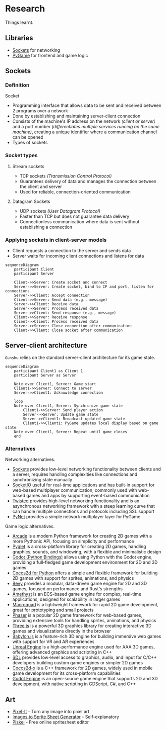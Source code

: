 # Research

Things learnt.

## Libraries

* [Sockets](https://docs.python.org/3/library/socket.html) for networking
* [PyGame](https://www.pygame.org/news) for frontend and game logic

## Sockets

### Definition

Socket
* Programming interface that allows data to be sent and received between 2 programs over a network
* Done by establishing and maintaining server-client connection 
* Consists of the machine's IP address on the network *(client or server)* and a port number *(differentiates multiple services running on the same machine)*, creating a unique identifier where a communication channel can be opened
* Types of sockets

### Socket types

1. Stream sockets
    * TCP sockets *(Transmission Control Protocol)*
    * Guarantees delivery of data and manages the connection between the client and server
    * Used for reliable, connection-oriented communication

2. Datagram Sockets 
    * UDP sockets *(User Datagram Protocol)* 
    * Faster than TCP but does not guarantee data delivery
    * Connectionless communication where data is sent without establishing a connection

### Applying sockets in client-server models

* Client requests a connection to the server and sends data
* Server waits for incoming client connections and listens for data

```mermaid
sequenceDiagram
    participant Client
    participant Server

    Client->>Server: Create socket and connect
    Server->>Server: Create socket, bind to IP and port, listen for connections
    Server->>Client: Accept connection
    Client->>Server: Send data (e.g., message)
    Server->>Client: Receive data
    Server->>Server: Process received data
    Server->>Client: Send response (e.g., message)
    Client->>Server: Receive response
    Client->>Client: Process received data
    Server->>Server: Close connection after communication
    Client->>Client: Close socket after communication
```

## Server-client architecture

`Gunshu` relies on the standard server-client architecture for its game state.

```mermaid
sequenceDiagram
    participant Client1 as Client 1
    participant Server as Server

    Note over Client1, Server: Game start
    Client1->>Server: Connect to server
    Server->>Client1: Acknowledge connection

    loop 
    Note over Client1, Server: Synchronize game state
        Client1->>Server: Send player action
        Server->>Server: Update game state
        Server->>Client1: Broadcast updated game state
        Client1->>Client1: PyGame updates local display based on game state
    Note over Client1, Server: Repeat until game closes
    end
```

### Alternatives

Networking alternatives.

* [Sockets](https://docs.python.org/3/library/socket.html) provides low-level networking functionality between clients and a server, requires handling complexities like connections and synchronizing state manually
* [SocketIO](https://python-socketio.readthedocs.io/en/latest/) useful for real-time applications and has built-in support for web-based multiplayer communication, commonly used with web-based games and apps by supporting event-based communication
* [Twisted](https://twistedmatrix.com/trac/) provides high-level networking functionality and is an asynchronous networking framework with a steep learning curve that can handle multiple connections and protocols including SSL support
* [PyNet](https://pypi.org/project/pynetworking/) provides a simple network multiplayer layer for PyGame

Game logic alternatives.

* [Arcade](https://api.arcade.academy/en/latest/) is a modern Python framework for creating 2D games with a more Pythonic API, focusing on simplicity and performance
* [Pyglet](https://pyglet.readthedocs.io/en/latest/) is a cross-platform library for creating 2D games, handling graphics, sounds, and windowing, with a flexible and minimalistic design
* [Godot (Python Bindings)](https://github.com/touilleMan/godot-python) allows using Python with the Godot engine, providing a full-fledged game development environment for 2D and 3D games
* [Cocos2d for Python](http://python.cocos2d.org/) offers a simple and flexible framework for building 2D games with support for sprites, animations, and physics
* [Bevy](https://bevyengine.org/) provides a modular, data-driven game engine for 2D and 3D games, focused on performance and Rust's strengths
* [Amethyst](https://www.amethyst.rs/) is an ECS-based game engine for complex, real-time applications, designed for scalability in larger games
* [Macroquad](https://github.com/not-fl3/macroquad) is a lightweight framework for rapid 2D game development, great for prototyping and small projects
* [Phaser](https://phaser.io/) is a popular 2D game framework for web-based games, providing extensive tools for handling sprites, animations, and physics
* [Three.js](https://threejs.org/) is a powerful 3D graphics library for creating interactive 3D games and visualizations directly in the browser
* [Babylon.js](https://www.babylonjs.com/) is a feature-rich 3D engine for building immersive web games with support for VR and AR experiences
* [Unreal Engine](https://www.unrealengine.com/) is a high-performance engine used for AAA 3D games, offering advanced graphics and scripting in C++
* [SDL](https://www.libsdl.org/) provides low-level access to graphics, audio, and input for C/C++ developers building custom game engines or simpler 2D games
* [Cocos2d-x](https://www.cocos.com/en/) is a C++ framework for 2D games, widely used in mobile game development for its cross-platform capabilities
* [Godot Engine](https://godotengine.org/) is an open-source game engine that supports 2D and 3D development, with native scripting in GDScript, C#, and C++

## Art

* [Pixel-It](https://giventofly.github.io/pixelit/) - Turn any image into pixel art
* [Images to Sprite Sheet Generator](https://codeshack.io/images-sprite-sheet-generator/) - Self-explanatory
* [Piskel](https://www.piskelapp.com/) - Free online spritesheet editor